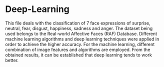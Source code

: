 # Deep-Learning
This file deals with the classification of 7 face expressions of surprise, neutral, fear, disgust, happiness, sadness and anger. The dataset being used belongs
to the Real-world Affective Faces (RAF) Database. Different machine learning algorithms and deep learning techniques were applied in order to achieve the higher accuracy. For the 
machine learning, different combination of image features and algorithms are employed. From the obtained results, it can be established that deep learning tends to work better. 
